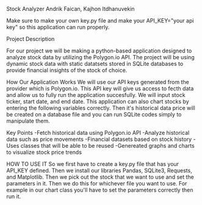 Stock Analyzer 
Andrik Faican, Kajhon Itdhanuvekin

Make sure to make your own key.py file and make your API_KEY="your api key" so this application can run properly. 

Project Description 

For our project we will be making a python-based application designed to analyze stock data by utilizing the Polygon.io API. The project will be using dynamic stock data with static datatsets stored in SQLite databases to provide financial insights of the stock of choice.

How Our Application Works
We will use our API keys generated from the provider which is Polygon.io. This API key will give us access to fecth data and allow us to fully run the application succesfully. We will input stock ticker, start date, and end date. This application can also chart stocks by entering the following variables correctly. Then it's historical data price will be created on a database file and you can run SQLite codes simply to manipulate them. 

Key Points 
-Fetch historical data using Polygon.io API
-Analyze historical data such as price movements 
-Financial datasets based on stock history 
-Uses classes that will be able to be reused 
-Genereated graphs and charts to visualize stock price trends

HOW TO USE IT 
So we first have to create a key.py file that has your API_KEY defined. Then we install our libraries Pandas, SQLite3, Requests, and Matplotlib. Then we pick out the stock that we want to use and set the parameters in it. Then we do this for whichever file you want to use. For example in our chart class you'll have to set the parameters correctly then run it. 
